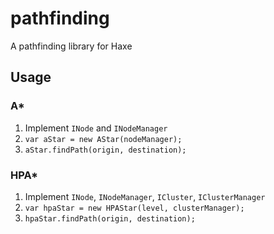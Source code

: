 # pathfinding

A pathfinding library for Haxe

## Usage

### A*

1. Implement `INode` and `INodeManager`
2. `var aStar = new AStar(nodeManager);`
3. `aStar.findPath(origin, destination);`

### HPA*

1. Implement `INode`, `INodeManager`, `ICluster`, `IClusterManager`
2. `var hpaStar = new HPAStar(level, clusterManager);`
3. `hpaStar.findPath(origin, destination);`
